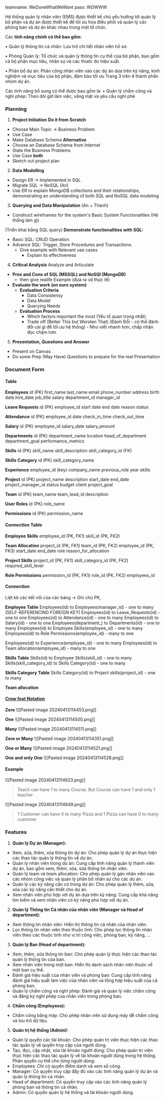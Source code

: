 teamname: WeDoneWhatWeWant
pass: WDWWW

Hệ thống quản lý nhân viên (EMS) được thiết kế chủ yếu hướng tới
quản lý bộ phận và dự án được thiết kế để tối ưu hóa điều phối và quản lý các phòng ban và dự án khác nhau
trong một tổ chức.

Các **tính năng chính có thể bao gồm:**

• Quản lý thông tin cá nhân: Lưu trữ chi tiết nhân viên
hồ sơ.

• Phòng Quản lý: Tổ chức và quản lý thông tin cụ thể của bộ phận, bao gồm cả bộ phận mục tiêu, nhân sự và các thước đo hiệu suất.

• Phân bổ dự án: Phân công nhân viên vào các dự án dựa trên
kỹ năng, kinh nghiệm và mục tiêu của bộ phận, đảm bảo tối ưu
Trang 3 trên 4 thành phần nhóm dự án.

Các tính năng bổ sung có thể được bao gồm là:
• Quản lý chấm công và nghỉ phép: Theo dõi giờ làm việc,
vắng mặt và yêu cầu nghỉ phé


### Planning
1) **Project Initiation**
**Do it from Scratch**
+ Choose Main Topic -> Business Problem 
+ Use Case
+ Make Database Schema
**Alternative** 
+ Choose an Database Schema from Internet
+ State the Business Problems
+ Use Case
**both**
+ Sketch out project plan


2) **Data Modelling**
+ Design ER -> Implemented in SQL
+ Migrate SQL -> NoSQL (An)
+ Use ER to explain 
	MongoDB collections and their relationships, demonstrating an
	understanding of both SQL and NoSQL data modeling


3) **Querying and Data Manipulation** (An + Thành)
+ Construct wireframes for the system's
	Basic System Functionalities (Hệ thống làm gì)


(Triển khai bằng SQL query)
**Demonstrate functionalities with SQL:**
+ Basic SQL: CRUD Operation 
+ Advance SQL: Trigger, Store Procedures and Transactions. 
	+ Give example with Relevant use cases
		+ Explain its effectiveness


4) **Critical Analysis**
Analyze and Articulate 
+ **Pros and Cons of SQL (MSSQL) and NoSQl (MongoDB)** 
	+ then give realife Example (đưa ra vd thực tế) 
+ **Evaluate the work (on ours system)**
	+ **Evaluation Criteria**
		+ Data Consistensy 
		+ Data Model 
		+ Querying Needs
	+ **Evaluation Process**
		+ Which factors important the most (Yếu tố quan trọng nhất)
		+ Trade off (Better This but Worsten That) (Đánh Đổi - có thể đánh đổi cái gì để tối ưu hệ thống) - Như viết nhanh hơn, chấp nhận đọc chậm hơn 
5) **Presentation, Questions and Answer**
+ Present on Canvas 
+ Do some Prep (May Have) Questions to prepare for the real Presentation


### Document Form

#### Table
**Employees**
id (PK)
first_name
last_name
email
phone_number
address
birth date
hire_date
job_title
salary 
department_id
manager_id 

**Leave Requests**
id (PK)
employee_id
start date
end date
reason
status

**Attendance**
id (PK)
employee_id
date
check_in_time
check_out_time

**Salary**
id (PK)
employee_id
salary_date
salary_amount

**Departments**
id (PK)
department_name
location
head_of_department
department_goal
performance_metrics

**Skills**
id (PK)
skill_name
skill_description
skill_category_id (FK)

**Skills Category**
id (PK)
skill_category_name

**Experience**
employee_id (key)
company_name
previous_role
year
skills

**Project**
id (PK)
project_name
description
start_date
end_date
project_manager_id
status
budget
client 
project_goal

**Team**
id (PK)
team_name
team_lead_id
description

**User Roles**
id (PK)
role_name

**Permissions**
id (PK)
permission_name 


#### Connection Table

**Employee Skills**
employee_id (PK, FK1)
skill_id (PK, FK2)

**Team Allocation**
project_id (PK, FK1)
team_id (PK, FK2)
employee_id (PK, FK3)
start_date
end_date
role
reason_for_allocation

**Project Skills**
project_id (PK, FK1)
skill_category_id (PK, FK2)
required_skill_level

**Role Permissions**
permission_id (PK, FK1)
role_id (PK, FK2)
employees_id

#### Connection 
Liệt kê các kết nối của các bảng -> Ghi chú PK, 

**Employee Table** 
Employees(id) to Employees(manager_id) - one to many (SELF-REFERENCING FOREIGN KEY)
Employees(id) to Leave_Requests(id) - one to one
Employees(id) to Attendance(id) - one to many
Employees(id) to Salary(id) - one to one
Employees(department_) to Departments(id) - one to many
Employees(id) to Employee Skills(employee_id) - one to many
Employees(id) to Role Permissions(employee_id) - many to one
 
Employees(id) to Experience(employee_id) - one to many
Employees(id) to Team allocation(employee_id) - many to one
 
**Skills Table**
Skills(id) to Employee Skills(skill_id) - one to many
Skills(skill_category_id) to Skills Category(id) - one to many

**Skills Category Table**
Skills Category(id) to Project skills(project_id) - one to many

**Team allocation**

#### [Crow foot Notation](https://www.freecodecamp.org/news/crows-foot-notation-relationship-symbols-and-how-to-read-diagrams/)
**Zero**
![[Pasted image 20240413114453.png]]

**One**
![[Pasted image 20240413114500.png]]

**Many**
![[Pasted image 20240413114511.png]]

**Zero or Many**
![[Pasted image 20240413114351.png]]

**One or Many**
![[Pasted image 20240413114521.png]]

**One and only One**
![[Pasted image 20240413114528.png]]

#### Example
![[Pasted image 20240413114623.png]]
> Teach can have 1 to many Course. But Course can have 1 and only 1 teacher


![[Pasted image 20240413114649.png]]
> 1 Customer can have 0 to many Pizza and 1 Pizza can have 0 to many customer


### Features

1. **Quản lý Dự án (Manager):**  
- Xem, sửa, thêm, xóa thông tin dự án: Cho phép quản lý dự án thực hiện các thao tác quản lý thông tin về dự án.  
- Quản lý nhân viên trong dự án: Cung cấp tính năng quản lý thành viên dự án, bao gồm xem, thêm, xóa, sửa thông tin nhân viên.  
- Quản lý team và team allocation: Cho phép quản lý gán nhân viên vào các nhóm công việc và quản lý phân bổ nhân sự cho các dự án.  
- Quản lý các kỹ năng cần có trong dự án: Cho phép quản lý thêm, sửa, xóa các kỹ năng cần thiết cho dự án.  
- Xem nhân viên phù hợp với dự án dựa trên kỹ năng: Cung cấp khả năng tìm kiếm và xem nhân viên có kỹ năng phù hợp với dự án.  
2. **Quản lý Thông tin Cá nhân của nhân viên (Manager và Head of department):**  
- Xem thông tin nhân viên: Hiển thị thông tin cá nhân của nhân viên.  
- Lọc thông tin nhân viên theo thuộc tính: Cho phép lọc thông tin nhân viên theo các thuộc tính như vị trí công việc, phòng ban, kỹ năng, ...  
3. **Quản lý Ban (Head of department):**  
- Xem, thêm, sửa thông tin ban: Cho phép quản lý thực hiện các thao tác quản lý thông tin của ban.  
- Xem nhân viên trong một ban: Hiển thị danh sách nhân viên thuộc về một ban cụ thể.  
- Đánh giá hiệu suất của nhân viên và phòng ban: Cung cấp tính năng đánh giá hiệu suất làm việc của nhân viên và tổng hợp hiệu suất của cả phòng ban.  
- Quản lý chấm công và nghỉ phép: Đánh giá và quản lý việc chấm công và đăng ký nghỉ phép của nhân viên trong phòng ban.  
4. **Chấm công (Employees):**  
- Chấm công bằng máy: Cho phép nhân viên sử dụng máy để chấm công và lưu trữ dữ liệu.  
5. **Quản trị hệ thống (Admin):**  
- Quản lý quyền các tài khoản: Cho phép quản trị viên thực hiện các thao tác quản lý về quyền truy cập của người dùng.  
- Tạo, đọc, cập nhật, xóa tài khoản người dùng: Cho phép quản trị viên thực hiện các thao tác quản lý về tài khoản người dùng trong hệ thống.  
Phân quyền cụ thể cho từng người dùng:  
- Employees: Chỉ có quyền điểm danh và xem số công.  
- Manager: Có quyền truy cập đầy đủ vào các tính năng quản lý dự án và quản lý thông tin cá nhân.  
- Head of department: Có quyền truy cập vào các tính năng quản lý phòng ban và thông tin cá nhân.  
- Admin: Có quyền quản lý hệ thống và tài khoản người dùng.